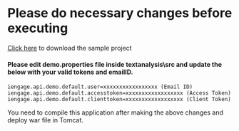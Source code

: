 # Please do necessary changes before executing

[Click here](https://github.com/iEngage/samples/archive/master.zip) to download the sample project

#### Please edit demo.properties file inside textanalysis\src and update the below with your valid tokens and emailID.

```mvn
iengage.api.demo.default.user=xxxxxxxxxxxxxxxxx (Email ID)
iengage.api.demo.default.accesstoken=xxxxxxxxxxxxxxxxxx (Access Token)
iengage.api.demo.default.clienttoken=xxxxxxxxxxxxxxxxxx (Client Token)
```

You need to compile this application after making the above changes and deploy war file in Tomcat.
